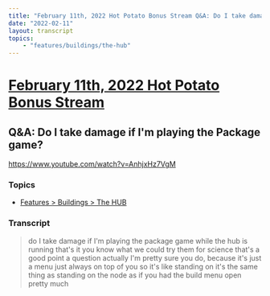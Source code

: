 ```yaml
---
title: "February 11th, 2022 Hot Potato Bonus Stream Q&A: Do I take damage if I'm playing the Package game?"
date: "2022-02-11"
layout: transcript
topics:
    - "features/buildings/the-hub"
---
```

# [February 11th, 2022 Hot Potato Bonus Stream](../2022-02-11.md)
## Q&A: Do I take damage if I'm playing the Package game?
https://www.youtube.com/watch?v=AnhjxHz7VgM

### Topics
* [Features > Buildings > The HUB](../topics/features/buildings/the-hub.md)

### Transcript

> do I take damage if I'm playing the package game while the hub is running that's it you know what we could try them for science that's a good point a question actually I'm pretty sure you do, because it's just a menu just always on top of you so it's like standing on it's the same thing as standing on the node as if you had the build menu open pretty much
